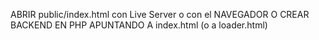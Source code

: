ABRIR public/index.html con Live Server o con el NAVEGADOR
O CREAR BACKEND EN PHP APUNTANDO A index.html (o a loader.html)